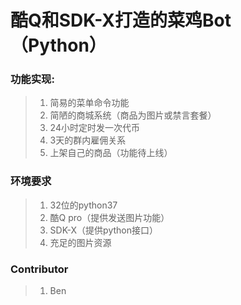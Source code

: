 # 酷Q和SDK-X打造的菜鸡Bot（**Python**）

### 功能实现:
>1. 简易的菜单命令功能
>2. 简陋的商城系统（商品为图片或禁言套餐）
>3. 24小时定时发一次代币
>4. 3天的群内雇佣关系
>5. 上架自己的商品（功能待上线）

### 环境要求
>1. 32位的python37
>2. 酷Q pro（提供发送图片功能）
>3. SDK-X（提供python接口）
>4. 充足的图片资源

### Contributor
>1. Ben